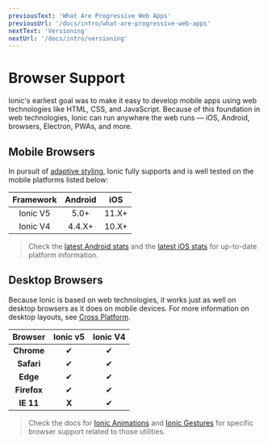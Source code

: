 ```yaml
---
previousText: 'What Are Progressive Web Apps'
previousUrl: '/docs/intro/what-are-progressive-web-apps'
nextText: 'Versioning'
nextUrl: '/docs/intro/versioning'
---
```


# Browser Support

Ionic's earliest goal was to make it easy to develop mobile apps using web technologies like HTML, CSS, and JavaScript. Because of this foundation in web technologies, Ionic can run anywhere the web runs — iOS, Android, browsers, Electron, PWAs, and more.


## Mobile Browsers

In pursuit of [adaptive styling](/docs/intro/concepts#adaptive-styling), Ionic fully supports and is well tested on the mobile platforms listed below:

| Framework | Android | iOS   |
|:---------:|:-------:|:-----:|
| Ionic V5  | 5.0+    | 11.X+ |
| Ionic V4  | 4.4.X+  | 10.X+ |

> Check the [latest Android stats](https://developer.android.com/about/dashboards/) and the [latest iOS stats](https://developer.apple.com/support/app-store/) for up-to-date platform information.


## Desktop Browsers

Because Ionic is based on web technologies, it works just as well on desktop browsers as it does on mobile devices. For more information on desktop layouts, see [Cross Platform](/docs/building/cross-platform#desktop).


| Browser     | Ionic v5 | Ionic V4 | 
|:-----------:|:--------:|:--------:|
| **Chrome**  | ✔        | ✔        |
| **Safari**  | ✔        | ✔        |
| **Edge**    | ✔        | ✔        |
| **Firefox** | ✔        | ✔        |
| **IE 11**   | **X**    | ✔        |



> Check the docs for [Ionic Animations](/docs/utilities/animations#browser-support) and [Ionic Gestures](/docs/utilities/gestures#browser-support) for specific browser support related to those utilities.